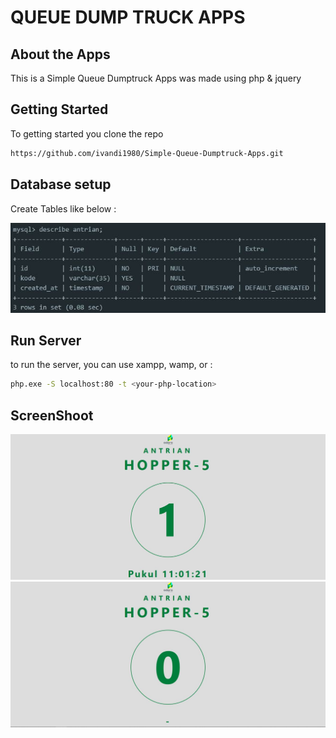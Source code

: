 # QUEUE DUMP TRUCK APPS

## About the Apps
This is a Simple Queue Dumptruck Apps was made using php & jquery

## Getting Started
To getting started you clone the repo

```bash
https://github.com/ivandi1980/Simple-Queue-Dumptruck-Apps.git
```

## Database setup 

Create Tables like below :

![Tables](assets/img/tables.jpg "This is the Tables")

## Run Server
to run the server, you can use xampp, wamp, or : 

```bash
php.exe -S localhost:80 -t <your-php-location>
```


## ScreenShoot
![Dashboard](assets/img/screenshoot.jpg "This is the dashboard")
![Dashboard](assets/img/screenshoot-0.jpg "This is the dashboard")
